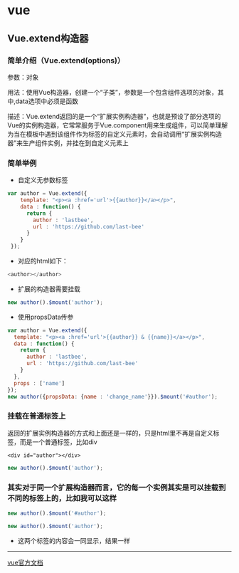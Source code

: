 # vue
## Vue.extend构造器
### 简单介绍（Vue.extend(options)）  
参数：对象  

用法：使用Vue构造器，创建一个“子类”，参数是一个包含组件选项的对象，其中,data选项中必须是函数  

描述：Vue.extend返回的是一个“扩展实例构造器”，也就是预设了部分选项的Vue的实例构造器，它常常服务于Vue.component用来生成组件，可以简单理解为当在模板中遇到该组件作为标签的自定义元素时，会自动调用“扩展实例构造器”来生产组件实例，并挂在到自定义元素上  

### 简单举例
* 自定义无参数标签  
``` javascript
var author = Vue.extend({
    template: "<p><a :href='url'>{{author}}</a></p>",
    data : function() {
      return {
        author : 'lastbee',
        url : 'https://github.com/last-bee'
      }
    }
 });
 ```
* 对应的html如下：
``` javascript 
<author></author> 
```
* 扩展的构造器需要挂载  
``` javascript
new author().$mount('author');
```  
* 使用propsData传参
``` javascript
var author = Vue.extend({  
  template: "<p><a :href='url'>{{author}} & {{name}}</a></p>",  
  data : function() {  
    return {  
      author : 'lastbee',  
      url : 'https://github.com/last-bee'  
    }  
  },  
  props : ['name']  
}); 
new author({propsData: {name : 'change_name'}}).$mount('#author'); 
```
### 挂载在普通标签上  
返回的扩展实例构造器的方式和上面还是一样的，只是html里不再是自定义标签，而是一个普通标签，比如div
 ``` javescript
 <div id="author"></div> 
 ```  
 ``` javascript
 new author().$mount('author'); 
 ```
### 其实对于同一个扩展构造器而言，它的每一个实例其实是可以挂载到不同的标签上的，比如我可以这样
``` javascript
new author().$mount('#author');
```
``` javascript 
new author().$mount('author'); 
```
* 这两个标签的内容会一同显示，结果一样  

---
[vue官方文档](https://cn.vuejs.org/v2/api/#Vue-extend)

